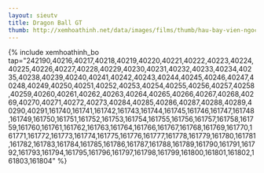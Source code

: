 ```yaml
---
layout: sieutv
title: Dragon Ball GT
thumb: http://xemhoathinh.net/data/images/films/thumb/hau-bay-vien-ngoc-rong-dragon-ball-gt-2009.jpg
---
```

{% include xemhoathinh_bo tap="242190,40216,40217,40218,40219,40220,40221,40222,40223,40224,40225,40226,40227,40228,40229,40230,40231,40232,40233,40234,40235,40238,40239,40240,40241,40242,40243,40244,40245,40246,40247,40248,40249,40250,40251,40252,40253,40254,40255,40256,40257,40258,40259,40260,40261,40262,40263,40264,40265,40266,40267,40268,40269,40270,40271,40272,40273,40284,40285,40286,40287,40288,40289,40290,40291,161740,161741,161742,161743,161744,161745,161746,161747,161748,161749,161750,161751,161752,161753,161754,161755,161756,161757,161758,161759,161760,161761,161762,161763,161764,161766,161767,161768,161769,161770,161771,161772,161773,161774,161775,161776,161777,161778,161779,161780,161781,161782,161783,161784,161785,161786,161787,161788,161789,161790,161791,161792,161793,161794,161795,161796,161797,161798,161799,161800,161801,161802,161803,161804" %} 
